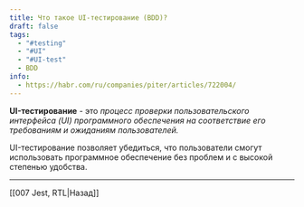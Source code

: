 ```yaml
---
title: Что такое UI-тестирование (BDD)?
draft: false
tags:
  - "#testing"
  - "#UI"
  - "#UI-test"
  - BDD
info:
  - https://habr.com/ru/companies/piter/articles/722004/
---
```

**UI-тестирование** - это _процесс проверки пользовательского интерфейса (UI) программного обеспечения на соответствие его требованиям и ожиданиям пользователей._ 

UI-тестирование позволяет убедиться, что пользователи смогут использовать программное обеспечение без проблем и с высокой степенью удобства.

---

[[007 Jest, RTL|Назад]]